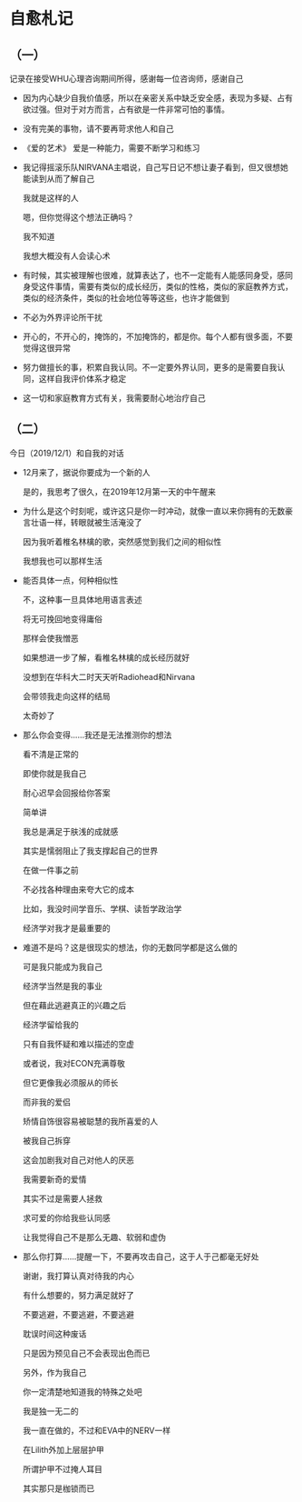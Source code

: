 # 自愈札记
## （一）
记录在接受WHU心理咨询期间所得，感谢每一位咨询师，感谢自己
* 因为内心缺少自我价值感，所以在亲密关系中缺乏安全感，表现为多疑、占有欲过强。但对于对方而言，占有欲是一件非常可怕的事情。
* 没有完美的事物，请不要再苛求他人和自己
* 《爱的艺术》 爱是一种能力，需要不断学习和练习
* 我记得摇滚乐队NIRVANA主唱说，自己写日记不想让妻子看到，但又很想她能读到从而了解自己
  
  我就是这样的人

  嗯，但你觉得这个想法正确吗？

  我不知道
  
  我想大概没有人会读心术
* 有时候，其实被理解也很难，就算表达了，也不一定能有人能感同身受，感同身受这件事情，需要有类似的成长经历，类似的性格，类似的家庭教养方式，类似的经济条件，类似的社会地位等等这些，也许才能做到
* 不必为外界评论所干扰
* 开心的，不开心的，掩饰的，不加掩饰的，都是你。每个人都有很多面，不要觉得这很异常
* 努力做擅长的事，积累自我认同。不一定要外界认同，更多的是需要自我认同，这样自我评价体系才稳定
* 这一切和家庭教育方式有关，我需要耐心地治疗自己
## （二）
今日（2019/12/1）和自我的对话
* 12月来了，据说你要成为一个新的人
  
  是的，我思考了很久，在2019年12月第一天的中午醒来

* 为什么是这个时刻呢，或许这只是你一时冲动，就像一直以来你拥有的无数豪言壮语一样，转眼就被生活淹没了
  
  因为我听着椎名林檎的歌，突然感觉到我们之间的相似性

  我想我也可以那样生活

* 能否具体一点，何种相似性

  不，这种事一旦具体地用语言表述

  将无可挽回地变得庸俗

  那样会使我憎恶

  如果想进一步了解，看椎名林檎的成长经历就好

  没想到在华科大二时天天听Radiohead和Nirvana

  会带领我走向这样的结局

  太奇妙了

* 那么你会变得......我还是无法推测你的想法

  看不清是正常的

  即使你就是我自己

  耐心迟早会回报给你答案

  简单讲

  我总是满足于肤浅的成就感

  其实是懦弱阻止了我支撑起自己的世界

  在做一件事之前

  不必找各种理由来夸大它的成本

  比如，我没时间学音乐、学棋、读哲学政治学

  经济学对我才是最重要的

* 难道不是吗？这是很现实的想法，你的无数同学都是这么做的

  可是我只能成为我自己

  经济学当然是我的事业

  但在藉此逃避真正的兴趣之后

  经济学留给我的

  只有自我怀疑和难以描述的空虚

  或者说，我对ECON充满尊敬

  但它更像我必须服从的师长

  而非我的爱侣

  矫情自饰很容易被聪慧的我所喜爱的人

  被我自己拆穿

  这会加剧我对自己对他人的厌恶

  我需要新奇的爱情

  其实不过是需要人拯救

  求可爱的你给我些认同感

  让我觉得自己不是那么无趣、软弱和虚伪

* 那么你打算......提醒一下，不要再攻击自己，这于人于己都毫无好处
  
  谢谢，我打算认真对待我的内心

  有什么想要的，努力满足就好了

  不要逃避，不要逃避，不要逃避

  耽误时间这种废话
  
  只是因为预见自己不会表现出色而已

  另外，作为我自己

  你一定清楚地知道我的特殊之处吧

  我是独一无二的

  我一直在做的，不过和EVA中的NERV一样

  在Lilith外加上层层护甲

  所谓护甲不过掩人耳目

  其实那只是枷锁而已







